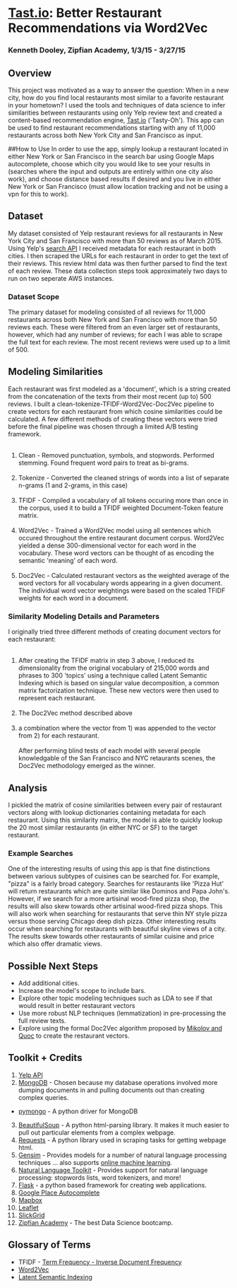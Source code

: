 # [Tast.io](http://tast.io): Better Restaurant Recommendations via Word2Vec

### Kenneth Dooley, Zipfian Academy, 1/3/15 - 3/27/15

## Overview
This project was motivated as a way to answer the question: When in a new city, how do you find local restaurants most similar to a favorite restaurant in your hometown?  I used the tools and techniques of data science to infer similarities between restaurants using only Yelp review text and created a content-based recommendation engine, [Tast.io](http://tast.io) ('Tasty-Oh').  This app can be used to find restaurant recommendations starting with any of 11,000 restaurants across both New York City and San Francisco as input.

##How to Use
In order to use the app, simply lookup a restaurant located in either New York or San Francisco in the search bar using Google Maps autocomplete, choose which city you would like to see your results in (searches where the input and outputs are entirely within one city also work), and choose distance based results if desired and you live in either New York or San Francisco (must allow location tracking and not be using a vpn for this to work).

## Dataset
My dataset consisted of Yelp restaurant reviews for all restaurants in New York City and San Francisco with more than 50 reviews as of March 2015. Using Yelp's [search API](https://www.yelp.com/developers/documentation/v2/search_api) I received metadata for each restaurant in both cities.  I then scraped the URLs for each restaurant in order to get the text of their reviews.  This review html data was then further parsed to find the text of each review.  These data collection steps took approximately two days to run on two seperate AWS instances.

### Dataset Scope
The primary dataset for modeling consisted of all reviews for 11,000 restaurants across both New York and San Francisco with more than 50 reviews each. These were filtered from an even larger set of restaurants, however, which had any number of reviews; for each I was able to scrape the full text for each review. The most recent reviews were used up to a limit of 500.

## Modeling Similarities
Each restaurant was first modeled as a 'document', which is a string created from the concatenation of the texts from their most recent (up to) 500 reviews.  I built a clean-tokenize-TFIDF-Word2Vec-Doc2Vec pipeline to create vectors for each restaurant from which cosine similarities could be calculated.  A few different methods of creating these vectors were tried before the final pipeline was chosen through a limited A/B testing framework.
<br><br>
1. Clean - Removed punctuation, symbols, and stopwords.  Performed stemming.  Found frequent word pairs to treat as bi-grams.
<br><br>
2. Tokenize - Converted the cleaned strings of words into a list of separate n-grams (1 and 2-grams, in this case)
<br><br>
3. TFIDF - Compiled a vocabulary of all tokens occuring more than once in the corpus, used it to build a TFIDF weighted Document-Token feature matrix.
<br><br>
4. Word2Vec - Trained a Word2Vec model using all sentences which occured throughout the entire restaurant document corpus.  Word2Vec yielded a dense 300-dimensional vector for each word in the vocabulary.  These word vectors can be thought of as encoding the semantic 'meaning' of each word.
<br><br>
5. Doc2Vec - Calculated restaurant vectors as the weighted average of the word vectors for all vocabulary words appearing in a given document.  The individual word vector weightings were based on the scaled TFIDF weights for each word in a document. 


### Similarity Modeling Details and Parameters
I originally tried three different methods of creating document vectors for each restaurant:
<br><br>
1) After creating the TFIDF matrix in step 3 above, I reduced its dimensionality from the original vocabulary of 215,000 words and phrases to 300 'topics' using a technique called Latent Semantic Indexing which is based on singular value decomposition, a common matrix factorization technique.  These new vectors were then used to represent each restaurant.
<br><br>
2) The Doc2Vec method described above
<br><br>
3) a combination where the vector from 1) was appended to the vector from 2) for each restaurant.
<br><br>
After performing blind tests of each model with several people knowledgable of the San Francisco and NYC retaurants scenes, the Doc2Vec methodology emerged as the winner.

## Analysis
I pickled the matrix of cosine similarities between every pair of restaurant vectors along with lookup dictionaries containing metadata for each restaurant.  Using this similarity matrix, the model is able to quickly lookup the 20 most similar restaurants (in either NYC or SF) to the target restaurant.


### Example Searches
One of the interesting results of using this app is that fine distinctions between various subtypes of cuisines can be searched for.  For example, "pizza" is a fairly broad category.  Searches for restaurants like 'Pizza Hut' will return restaurants which are quite similar like Dominos and Papa John's.  However, if we search for a more artisinal wood-fired pizza shop, the results will also skew towards other artisinal wood-fired pizza shops.  This will also work when searching for restaurants that serve thin NY style pizza versus those serving Chicago deep dish pizza.  Other interesting results occur when searching for restaurants with beautiful skyline views of a city.  The results skew towards other restaurants of similar cuisine and price which also offer dramatic views.

## Possible Next Steps
* Add additional cities.
* Increase the model's scope to include bars.
* Explore other topic modeling techniques such as LDA to see if that would result in better restaurant vectors
* Use more robust NLP techniques (lemmatization) in pre-processing the full review texts.
* Explore using the formal Doc2Vec algorithm proposed by [Mikolov and Quoc](http://cs.stanford.edu/~quocle/paragraph_vector.pdf) to create the restaurant vectors.

## Toolkit + Credits
1. [Yelp API](https://www.yelp.com/developers/documentation/v2/search_api) 
2. [MongoDB](http://www.mongodb.org/) - Chosen because my database operations involved more dumping documents in and pulling documents out than creating complex queries.
  * [pymongo](https://github.com/mongodb/mongo-python-driver) - A python driver for MongoDB
3. [BeautifulSoup](http://www.crummy.com/software/BeautifulSoup/) - A python html-parsing library. It makes it much easier to pull out particular elements from a complex webpage.
4. [Requests](http://docs.python-requests.org/en/latest/) - A python library used in scraping tasks for getting webpage html.
4. [Gensim](https://radimrehurek.com/gensim/) - Provides models for a number of natural language processing techniques ... also supports [online machine learning](http://en.wikipedia.org/wiki/Online_machine_learning).
5. [Natural Language Toolkit](http://www.nltk.org/) - Provides support for natural language processing: stopwords lists, word tokenizers, and more!
6. [Flask](http://flask.pocoo.org/) - a python based framework for creating web applications.
7. [Google Place Autocomplete](https://developers.google.com/places/documentation/autocomplete)
8. [Mapbox](https://www.mapbox.com/)
9. [Leaflet](http://leafletjs.com/)
10. [SlickGrid](https://github.com/mleibman/SlickGrid)
11. [Zipfian Academy](http://www.zipfianacademy.com/) - The best Data Science bootcamp. 

## Glossary of Terms
* TFIDF - [Term Frequency - Inverse Document Frequency](http://en.wikipedia.org/wiki/Tf%E2%80%93idf)
* [Word2Vec](https://code.google.com/p/word2vec/)
* [Latent Semantic Indexing](http://en.wikipedia.org/wiki/Latent_semantic_indexing)
